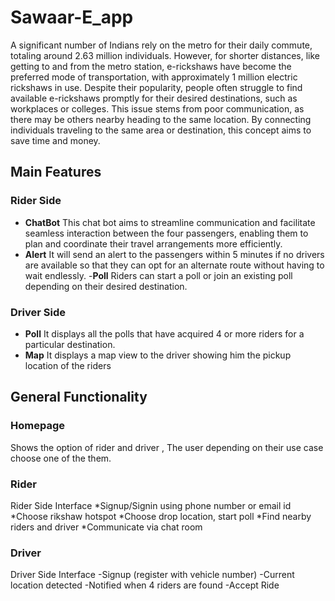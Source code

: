 # Sawaar-E_app
A significant number of Indians rely on the metro for their daily commute, totaling around 2.63 million individuals. However, for shorter distances, like getting to and from the metro station, e-rickshaws have become the preferred mode of transportation, with approximately 1 million electric rickshaws in use. Despite their popularity, people often struggle to find available e-rickshaws promptly for their desired destinations, such as workplaces or colleges. This issue stems from poor communication, as there may be others nearby heading to the same location. By connecting individuals traveling to the same area or destination, this concept aims to save time and money.

## Main Features
### Rider Side
- __ChatBot__
This chat bot aims to streamline communication and facilitate seamless interaction between the four passengers, enabling them to plan and coordinate their travel arrangements more efficiently.
- __Alert__
It will send an alert to the passengers within 5 minutes if no drivers are available so that they can opt for an alternate route without having to wait endlessly.
-__Poll__
Riders can start a poll or join an existing poll depending on their desired destination.
### Driver Side
- __Poll__
It displays all the polls that have acquired 4 or more riders for a particular destination.
- __Map__
It displays a map view to the driver showing him the pickup location of the riders 

## General Functionality
### Homepage
Shows the option of rider and driver , The user depending on their use case choose one of the them.
### Rider
Rider Side Interface
  *Signup/Signin using phone number or email id
  *Choose rikshaw hotspot
  *Choose drop location, start poll
  *Find nearby riders and driver 
  *Communicate via chat room
### Driver
Driver Side Interface
  -Signup (register with vehicle number)
  -Current location detected
  -Notified  when 4 riders are found
  -Accept  Ride

